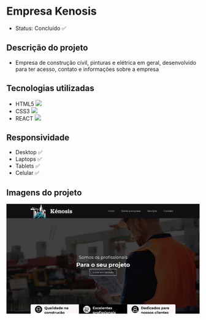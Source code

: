 

<h1>Empresa Kenosis</h1>
  
 <ul>
   <li> Status: Concluído ✅ </li>
 </ul>


<h2>Descrição do projeto</h2>
<ul>
  <li>Empresa de construção cívil, pinturas e elétrica em geral, desenvolvido para ter acesso, contato e informações sobre a empresa</li>
</ul>


  <h2>Tecnologias utilizadas</h2>
  <ul>
    <li>HTML5 <img src="https://cdn.jsdelivr.net/gh/devicons/devicon/icons/html5/html5-original.svg" width="13px"/></li>
    <li>CSS3 <img src="https://cdn.jsdelivr.net/gh/devicons/devicon/icons/css3/css3-original.svg" width="13px"/> </li>
    <li>REACT <img src="https://cdn.jsdelivr.net/gh/devicons/devicon/icons/react/react-original.svg" width="13px"/></li>
  </ul>

  <h2>
    Responsividade
  </h2>

  <ul>
    <li>Desktop ✅</li>
    <li>Laptops ✅</li>
    <li>Tablets ✅</li>
    <li>Celular ✅</li>
  </ul>


  <h2>Imagens do projeto</h2>
  <img src="./src/assets/github/img1.jpg"/>
